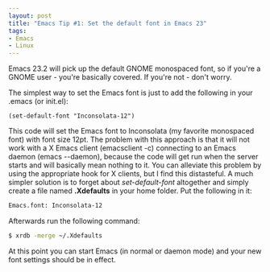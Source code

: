 ```yaml
---
layout: post
title: "Emacs Tip #1: Set the default font in Emacs 23"
tags:
- Emacs
- Linux
---
```


Emacs 23.2 will pick up the default GNOME monospaced font, so if
you're a GNOME user - you're basically covered. If you're not - don't
worry.

The simplest way to set the Emacs font is just to add the following
in your .emacs (or init.el):

``` elisp
(set-default-font "Inconsolata-12")
```

This code will set the Emacs font to Inconsolata (my favorite
monospaced font) with font size 12pt. The problem with this approach
is that it will not work with a X Emacs client (emacsclient -c)
connecting to an Emacs daemon (emacs --daemon), because the code will
get run when the server starts and will basically mean nothing to
it. You can alleviate this problem by using the appropriate hook for X
clients, but I find this distasteful. A much simpler solution is to
forget about _set-default-font_ altogether and simply create a file
named **.Xdefaults** in your home folder. Put the following in it:

``` bash
Emacs.font: Inconsolata-12
```

Afterwards run the following command:

``` bash
$ xrdb -merge ~/.Xdefaults
```

At this point you can start Emacs (in normal or daemon mode) and
your new font settings should be in effect.
